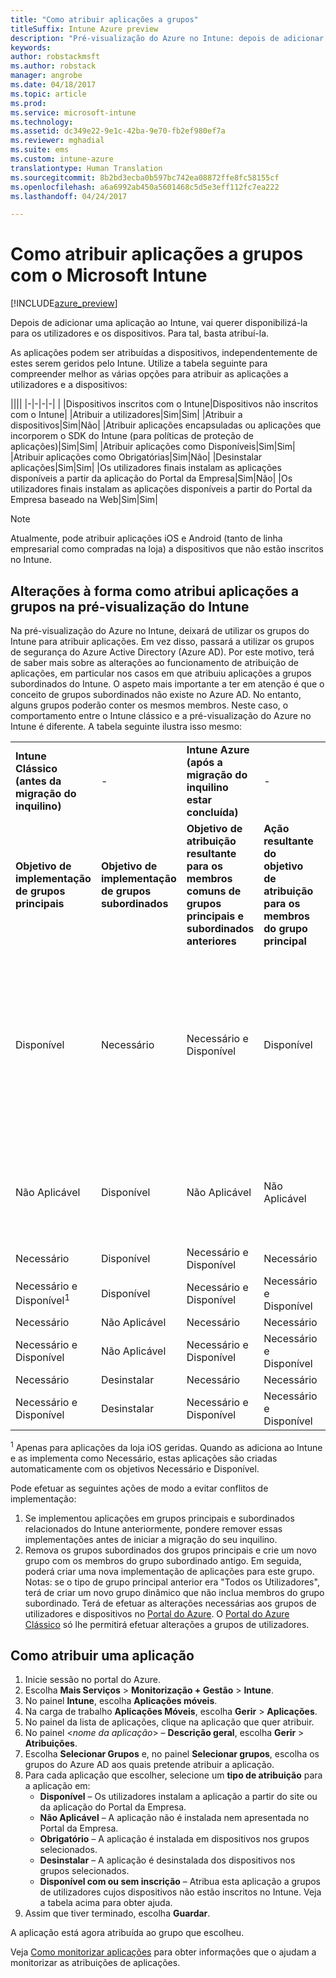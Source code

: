 ```yaml
---
title: "Como atribuir aplicações a grupos"
titleSuffix: Intune Azure preview
description: "Pré-visualização do Azure no Intune: depois de adicionar uma aplicação ao Intune, deve atribuí-la a grupos de utilizadores ou dispositivos."
keywords: 
author: robstackmsft
ms.author: robstack
manager: angrobe
ms.date: 04/18/2017
ms.topic: article
ms.prod: 
ms.service: microsoft-intune
ms.technology: 
ms.assetid: dc349e22-9e1c-42ba-9e70-fb2ef980ef7a
ms.reviewer: mghadial
ms.suite: ems
ms.custom: intune-azure
translationtype: Human Translation
ms.sourcegitcommit: 8b2bd3ecba0b597bc742ea08872ffe8fc58155cf
ms.openlocfilehash: a6a6992ab450a5601468c5d5e3eff112fc7ea222
ms.lasthandoff: 04/24/2017

---
```


# <a name="how-to-assign-apps-to-groups-with-microsoft-intune"></a>Como atribuir aplicações a grupos com o Microsoft Intune

[!INCLUDE[azure_preview](../includes/azure_preview.md)]

Depois de adicionar uma aplicação ao Intune, vai querer disponibilizá-la para os utilizadores e os dispositivos. Para tal, basta atribuí-la.

As aplicações podem ser atribuídas a dispositivos, independentemente de estes serem geridos pelo Intune. Utilize a tabela seguinte para compreender melhor as várias opções para atribuir as aplicações a utilizadores e a dispositivos:

||||
|-|-|-|-|
|&nbsp;|Dispositivos inscritos com o Intune|Dispositivos não inscritos com o Intune|
|Atribuir a utilizadores|Sim|Sim|
|Atribuir a dispositivos|Sim|Não|
|Atribuir aplicações encapsuladas ou aplicações que incorporem o SDK do Intune (para políticas de proteção de aplicações)|Sim|Sim|
|Atribuir aplicações como Disponíveis|Sim|Sim|
|Atribuir aplicações como Obrigatórias|Sim|Não|
|Desinstalar aplicações|Sim|Sim|
|Os utilizadores finais instalam as aplicações disponíveis a partir da aplicação do Portal da Empresa|Sim|Não|
|Os utilizadores finais instalam as aplicações disponíveis a partir do Portal da Empresa baseado na Web|Sim|Sim|

> [!NOTE]
> Atualmente, pode atribuir aplicações iOS e Android (tanto de linha empresarial como compradas na loja) a dispositivos que não estão inscritos no Intune.

## <a name="changes-to-how-you-assign-apps-to-groups-in-the-intune-preview"></a>Alterações à forma como atribui aplicações a grupos na pré-visualização do Intune

Na pré-visualização do Azure no Intune, deixará de utilizar os grupos do Intune para atribuir aplicações. Em vez disso, passará a utilizar os grupos de segurança do Azure Active Directory (Azure AD). Por este motivo, terá de saber mais sobre as alterações ao funcionamento de atribuição de aplicações, em particular nos casos em que atribuiu aplicações a grupos subordinados do Intune.
O aspeto mais importante a ter em atenção é que o conceito de grupos subordinados não existe no Azure AD. No entanto, alguns grupos poderão conter os mesmos membros. Neste caso, o comportamento entre o Intune clássico e a pré-visualização do Azure no Intune é diferente. A tabela seguinte ilustra isso mesmo:

||||||
|-|-|-|-|-|
|**Intune Clássico (antes da migração do inquilino)**|-|**Intune Azure (após a migração do inquilino estar concluída)**|-|**Mais informações**|
|**Objetivo de implementação de grupos principais**|**Objetivo de implementação de grupos subordinados**|**Objetivo de atribuição resultante para os membros comuns de grupos principais e subordinados anteriores**|**Ação resultante do objetivo de atribuição para os membros do grupo principal**|-|    
|Disponível|Necessário|Necessário e Disponível|Disponível|O objetivo de implementação Necessário e Disponível significa que as aplicações atribuídas como necessárias também podem ser vistas na aplicação Portal da Empresa.
|Não Aplicável|Disponível|Não Aplicável|Não Aplicável|Solução: remova o objetivo de implementação "Não Aplicável" do grupo principal do Intune.
|Necessário|Disponível|Necessário e Disponível|Necessário|-|
|Necessário e Disponível<sup>1</sup>|Disponível|Necessário e Disponível|Necessário e Disponível|-|    
|Necessário|Não Aplicável|Necessário|Necessário|-|    
|Necessário e Disponível|Não Aplicável|Necessário e Disponível|Necessário e Disponível|-|    
|Necessário|Desinstalar|Necessário|Necessário|-|    
|Necessário e Disponível|Desinstalar|Necessário e Disponível|Necessário e Disponível|-|
<sup>1</sup> Apenas para aplicações da loja iOS geridas. Quando as adiciona ao Intune e as implementa como Necessário, estas aplicações são criadas automaticamente com os objetivos Necessário e Disponível.

Pode efetuar as seguintes ações de modo a evitar conflitos de implementação:

1.    Se implementou aplicações em grupos principais e subordinados relacionados do Intune anteriormente, pondere remover essas implementações antes de iniciar a migração do seu inquilino.
2.    Remova os grupos subordinados dos grupos principais e crie um novo grupo com os membros do grupo subordinado antigo. Em seguida, poderá criar uma nova implementação de aplicações para este grupo.
Notas: se o tipo de grupo principal anterior era "Todos os Utilizadores", terá de criar um novo grupo dinâmico que não inclua membros do grupo subordinado.
Terá de efetuar as alterações necessárias aos grupos de utilizadores e dispositivos no [Portal do Azure](https://portal.azure.com/). O [Portal do Azure Clássico](https://manage.windowsazure.com/) só lhe permitirá efetuar alterações a grupos de utilizadores.


## <a name="how-to-assign-an-app"></a>Como atribuir uma aplicação

1. Inicie sessão no portal do Azure.
2. Escolha **Mais Serviços** > **Monitorização + Gestão** > **Intune**.
3. No painel **Intune**, escolha **Aplicações móveis**.
1. Na carga de trabalho **Aplicações Móveis**, escolha **Gerir** > **Aplicações**.
2. No painel da lista de aplicações, clique na aplicação que quer atribuir.
3. No painel <*nome da aplicação*> – **Descrição geral**, escolha **Gerir** > **Atribuições**.
4. Escolha **Selecionar Grupos** e, no painel **Selecionar grupos**, escolha os grupos do Azure AD aos quais pretende atribuir a aplicação.
5. Para cada aplicação que escolher, selecione um **tipo de atribuição** para a aplicação em:
    - **Disponível** – Os utilizadores instalam a aplicação a partir do site ou da aplicação do Portal da Empresa.
    - **Não Aplicável** – A aplicação não é instalada nem apresentada no Portal da Empresa.
    - **Obrigatório** – A aplicação é instalada em dispositivos nos grupos selecionados.
    - **Desinstalar** – A aplicação é desinstalada dos dispositivos nos grupos selecionados.
    - **Disponível com ou sem inscrição** – Atribua esta aplicação a grupos de utilizadores cujos dispositivos não estão inscritos no Intune. Veja a tabela acima para obter ajuda.
6. Assim que tiver terminado, escolha **Guardar**.

A aplicação está agora atribuída ao grupo que escolheu.

Veja [Como monitorizar aplicações](monitor-apps.md) para obter informações que o ajudam a monitorizar as atribuições de aplicações.

